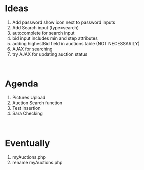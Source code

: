 # Ideas
1. Add password show icon next to password inputs
1. Add Search input (type=search)
1. autocomplete for search input
1. bid input includes min and step attributes
1. adding highestBid field in auctions table (NOT NECESSARILY)
1. AJAX for searching
1. try AJAX for updating auction status

<br>

# Agenda
1. Pictures Upload
1. Auction Search function
1. Test Insertion
1. Sara Checking

<br>

# Eventually
1. myAuctions.php
1. rename myAuctions.php